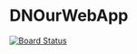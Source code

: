 # DNOurWebApp
[![Board Status](https://gessessew.visualstudio.com/d627414d-9d42-4ea3-9022-8da42f0ced2c/b263b283-edc6-4628-b239-ba5bcd497e8b/_apis/work/boardbadge/aef0918e-566c-4260-8405-bf5b3224750f)](https://gessessew.visualstudio.com/d627414d-9d42-4ea3-9022-8da42f0ced2c/_boards/board/t/b263b283-edc6-4628-b239-ba5bcd497e8b/Microsoft.RequirementCategory/)

